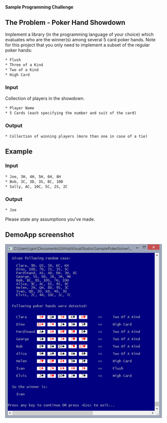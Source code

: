 #### Sample Programming Challenge
## The Problem - Poker Hand Showdown

Implement a library (in the programming language of your choice) which evaluates who are the winner(s) among several 5 card poker hands. Note for this project that you only need to implement a subset of the regular poker hands:

    * Flush
    * Three of a Kind
    * Two of a Kind
    * High Card

### Input

Collection of players in the showdown.

    * Player Name
    * 5 Cards (each specifying the number and suit of the card)

### Output

    * Collection of winning players (more than one in case of a tie)


## Example

### Input

    * Joe, 3H, 4H, 5H, 6H, 8H
    * Bob, 3C, 3D, 3S, 8C, 10D
    * Sally, AC, 10C, 5C, 2S, 2C

### Output

    * Joe

Please state any assumptions you've made.

## DemoApp screenshot

![DemoApp screenshot](DemoAppScreenshot.png)
